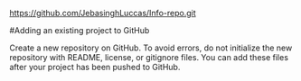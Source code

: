 https://github.com/JebasinghLuccas/Info-repo.git

#Adding an existing project to GitHub

Create a new repository on GitHub. To avoid errors, do not initialize the new repository with README, license, or gitignore files. You can add these files after your project has been pushed to GitHub.